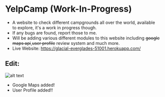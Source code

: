 # YelpCamp (Work-In-Progress)
- A website to check different campgrounds all over the world, available to explore, it's a work in progress though.
- If any bugs are found, report those to me.
- Will be adding various different modules to this website including ~~google maps api~~,~~user profile~~ review system and much more.
- Live Website: https://glacial-everglades-51001.herokuapp.com/
## Edit:

![alt text](https://www.jqueryscript.net/images/Show-Nearby-Places-jQuery-Google-Maps-WhatsNearby.jpg "Logo Title Text 1")
- Google Maps added!
- User Profile added!!
